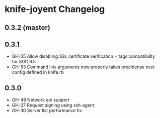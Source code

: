 knife-joyent Changelog
===

## 0.3.2 (master)


## 0.3.1

- GH-55 Allow disabling SSL certificate verification + tags compatibility for SDC 6.5
- GH-53 Command line arguments now properly takes precidense over config defined in knife.rb

## 0.3.0

- GH-49 Network api support
- GH-37 Request signing using ssh-agent
- GH-30 Server list performance fix
